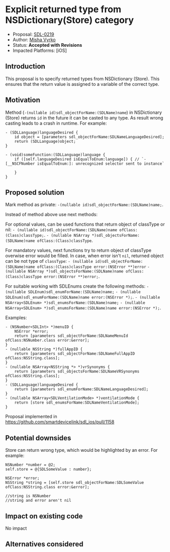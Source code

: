 # Explicit returned type from NSDictionary(Store) category

* Proposal: [SDL-0219](0219-ios-check-type.md)
* Author: [Misha Vyrko](https://github.com/mvyrko)
* Status: **Accepted with Revisions**
* Impacted Platforms: [iOS]

## Introduction

This proposal is to specify returned types from NSDictionary (Store).
This ensures that the return value is assigned to a variable of the correct type. 

## Motivation

Method (`-(nullable id)sdl_objectForName:(SDLName)name`) in NSDictionary (Store) returns `id` in the future it can be casted to any type.
As result wrong casting leads to a crash in runtime.
For example:
````
- (SDLLanguage)languageDesired {
    id object = [parameters sdl_objectForName:SDLNameLanguageDesired];
    return (SDLLanguage)object;
} 

- (void)someFunction:(SDLLanguage)language {
    if ([self.languageDesired isEqualToEnum:language]) { // `-[__NSCFNumber isEqualToEnum:]: unrecognized selector sent to instance`
        
    }
}
````

## Proposed solution

Mark method as private:
`-(nullable id)sdl_objectForName:(SDLName)name;`. 

Instead of method above use next methods:

For optional values, can be used functions that return object of classType or nil:
`- (nullable id)sdl_objectForName:(SDLName)name ofClass:(Class)classType;`.
`- (nullable NSArray *)sdl_objectsForName:(SDLName)name ofClass:(Class)classType`.

For mandatory values, next functions try to return object of classType overwise error would be filled. 
In case, when error isn't `nil`, returned object can be not type of `classType`:
`- (nullable id)sdl_objectForName:(SDLName)name ofClass:(Class)classType error:(NSError **)error`
`- (nullable NSArray *)sdl_objectsForName:(SDLName)name ofClass:(Class)classType error:(NSError **)error;`.

For suitable working with SDLEnums create the following methods:
`- (nullable SDLEnum)sdl_enumForName:(SDLName)name;`
`- (nullable SDLEnum)sdl_enumForName:(SDLName)name error:(NSError *);`.
`- (nullable NSArray<SDLEnum> *)sdl_enumsForName:(SDLName)name;`
`- (nullable NSArray<SDLEnum> *)sdl_enumsForName:(SDLName)name error:(NSError *);`.


Examples:
~~~~
- (NSNumber<SDLInt> *)menuID {
    NSError *error;
    return [parameters sdl_objectForName:SDLNameMenuId ofClass:NSNumber.class error:&error];
}
- (nullable NSString *)fullAppID {
    return [parameters sdl_objectForName:SDLNameFullAppID ofClass:NSString.class];
}
- (nullable NSArray<NSString *> *)vrSynonyms {
    return [parameters sdl_objectsForName:SDLNameVRSynonyms ofClass:NSString.class];
}
- (SDLLanguage)languageDesired {
    return [parameters sdl_enumForName:SDLNameLanguageDesired];
}
- (nullable NSArray<SDLVentilationMode> *)ventilationMode {
    return [store sdl_enumsForName:SDLNameVentilationMode];
}
~~~~

Proposal implemented in https://github.com/smartdevicelink/sdl_ios/pull/1158

## Potential downsides

Store can return wrong type, which would be highlighted by an error.
For example: 
````
NSNumber *number = @2;
self.store = @{SDLSomeValue : number};

NSError *error;
NSString *string = [self.store sdl_objectForName:SDLSomeValue ofClass:NSString.class error:&error]; 

//string is NSNumber
//string and error aren't nil
````

## Impact on existing code

No impact

## Alternatives considered
